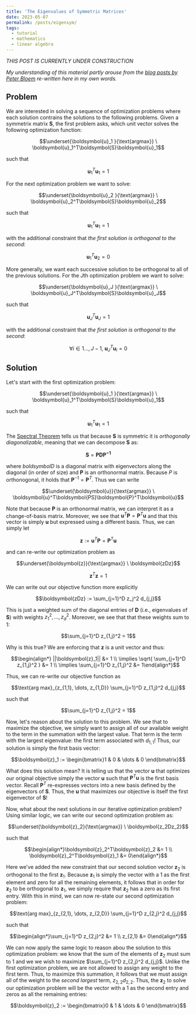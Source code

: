 ```yaml
---
title: 'The Eigenvalues of Symmetric Matrices'
date: 2023-05-07
permalink: /posts/eigensym/
tags:
  - tutorial
  - mathematics
  - linear algebra
---
```


_THIS POST IS CURRENTLY UNDER CONSTRUCTION_

_My understanding of this material partly arouse from the [blog posts by Peter Bloem](https://peterbloem.nl/blog/pca-2) re-written here in my own words._

Problem
-------

We are interested in solving a sequence of optimization problems where each solution contrains the solutions to the following problems. Given a symmetrix matrix $\boldsymbol{S}$, the first problem asks, which unit vector solves the following optimization function:

$$\underset{\boldsymbol{u}_1 }{\text{argmax}} \ \boldsymbol{u}_1^T\boldsymbol{S}\boldsymbol{u}_1$$

such that 

$$\boldsymbol{u}_1^T\boldsymbol{u}_1 = 1$$

For the next optimization problem we want to solve:

$$\underset{\boldsymbol{u}_2 }{\text{argmax}} \ \boldsymbol{u}_2^T\boldsymbol{S}\boldsymbol{u}_2$$

such that 

$$\boldsymbol{u}_1^T\boldsymbol{u}_1 = 1$$

with the additional constraint that _the first solution is orthogonal to the second_:

$$\boldsymbol{u}_1^T\boldsymbol{u}_2 = 0$$

More generally, we want each successive solution to be orthogonal to all of the previous solutions. For the $J$th optimization problem we want to solve:

$$\underset{\boldsymbol{u}_J }{\text{argmax}} \ \boldsymbol{u}_J^T\boldsymbol{S}\boldsymbol{u}_J$$


such that

$$\boldsymbol{u}_J^T\boldsymbol{u}_J = 1$$

with the additional constraint that _the first solution is orthogonal to the second_:

$$\forall i \in {1 \dots, J-1}, \ \boldsymbol{u}_J^T\boldsymbol{u}_i = 0$$


Solution
--------

Let's start with the first optimization problem: 

$$\underset{\boldsymbol{u}_1 }{\text{argmax}} \ \boldsymbol{u}_1^T\boldsymbol{S}\boldsymbol{u}_1$$

such that 

$$\boldsymbol{u}_1^T\boldsymbol{u}_1 = 1$$

The [Spectral Theorem](https://inst.eecs.berkeley.edu/~ee127/sp21/livebook/l_sym_sed.html) tells us that because $\boldsymbol{S}$ is symmetric it is _orthogonally diagonalizable_, meaning that we can decompose $\boldsymbol{S}$ as:

$$\boldsymbol{S} = \boldsymbol{PDP^{-1}}$$

where $boldsymbol{D}$ is a diagonal matrix with eigenvectors along the diagonal (in order of size) and $\boldsymbol{P}$ is an orthonormal matrix. Because $P$ is orthonogonal, it holds that $\boldsymbol{P}^{-1} = \boldsymbol{P}^T$. Thus we can write 

$$\underset{\boldsymbol{u}}{\text{argmax}} \ \boldsymbol{u}^T\boldsymbol{PS}\boldsymbol{P}^T\boldsymbol{u}$$

Note that because $\boldsymbol{P}$ is an orthonormal matrix, we can interpret it as a change-of-basis matrix. Moreover, we see that $\boldsymbol{u}^T\boldsymbol{P} = \boldsymbol{P}^T\boldsymbol{u}$ and that this vector is simply $\boldsymbol{u}$ but expressed using a different basis. Thus, we can simply let 

$$\boldsymbol{z} := \boldsymbol{u}^T\boldsymbol{P} = \boldsymbol{P}^T\boldsymbol{u}$$

and can re-write our optimization problem as 

$$\underset{\boldsymbol{z}}{\text{argmax}} \ \boldsymbol{zDz}$$

$$\boldsymbol{z}^T\boldsymbol{z} = 1$$

We can write out our objective function more explicitly

$$\boldsymbol{zDz} := \sum_{j=1}^D z_j^2 d_{j,j}$$

This is just a weighted sum of the diagonal entries of $\boldsymbol{D}$ (i.e., eigenvalues of $\boldsymbol{S}$) with weights $z_1^2, \dots, z_d^2$. Moreover, we see that that these weights sum to 1:

$$\sum_{j=1}^D z_{1,j}^2 = 1$$

Why is this true? We are enforcing that $\boldsymbol{z}$ is a unit vector and thus:

$$\begin{align*} ||\boldsymbol{z}_1|| &= 1 \\ \implies \sqrt{ \sum_{j=1}^D z_{1,j}^2 }  &= 1 \\ \implies \sum_{j=1}^D z_{1,j}^2 &= 1\end{align*}$$ 

Thus, we can re-write our objective function as 

$$\text{arg max}_{z_{1,1}, \dots, z_{1,D}} \sum_{j=1}^D z_{1,j}^2 d_{j,j}$$

such that

$$\sum_{j=1}^D z_{1,j}^2 = 1$$

Now, let's reason about the solution to this problem. We see that to maximize the objective, we simply want to assign all of our available weight to the term in the summation with the largest value. That term is the term with the largest eigenvalue: the first term associated with $d_{1,1}$! Thus, our solution is simply the first basis vector:

$$\boldsymbol{z}_1 := \begin{bmatrix}1 & 0 & \dots & 0 \end{bmatrix}$$

What does this solution mean? It is telling us that the vector $\boldsymbol{u}$ that optimizes our original objective simply the vector $\boldsymbol{u}$ such that $\boldsymbol{P}^T\boldsymbol{u}$ is the first basis vector. Recall $\boldsymbol{P}^T$ re-expresses vectors into a new basis defined by the eigenvectors of $\boldsymbol{S}$. Thus, the $\boldsymbol{u}$ that maximizes our objective is itself the first eigenvector of $\boldsymbol{S}$!

Now, what about the next solutions in our iterative optimization problem? Using similar logic, we can write our second optimization problem as:

$$\underset{\boldsymbol{z}_2}{\text{argmax}} \ \boldsymbol{z_2Dz_2}$$

such that 

$$\begin{align*}\boldsymbol{z}_2^T\boldsymbol{z}_2 &= 1 \\ \boldsymbol{z}_2^T\boldsymbol{z}_1 &= 0\end{align*}$$

Here we've added the new constraint that our second solution vector $\boldsymbol{z}_2$ is orthogonal to the first $\boldsymbol{z}_1$. Because $\boldsymbol{z}_1$ is simply the vector with a 1 as the first element and zero for all the remaining elements, it follows that in order for $\boldsymbol{z}_2$ to be orthogonal to $\boldsymbol{z}_1$, we simply require that $\boldsymbol{z}_2$ has a zero as its first entry. With this in mind, we can now re-state our second optimization problem:

$$\text{arg max}_{z_{2,1}, \dots, z_{2,D}} \sum_{j=1}^D z_{2,j}^2 d_{j,j}$$

such that

$$\begin{align*}\sum_{j=1}^D z_{2,j}^2 &= 1 \\ z_{2,1} &= 0\end{align*}$$

We can now apply the same logic to reason abou the solution to this optimization problem: we know that the sum of the elements of $\boldsymbol{z}_2$ must sum to 1 and we we wish to maximize $\sum_{j=1}^D z_{2,j}^2 d_{j,j}$. Unlike the first optimization problem, we are not allowed to assign any weight to the first term. Thus, to maximize this summation, it follows that we must assign all of the weight to the _second largest_ term, $z_{2,2}d_{2,2}$.  Thus, the $\boldsymbol{z}_2$ to solve our optimization problem will be the vector with a 1 as the second entry and zeros as all the remaining entries:

$$\boldsymbol{z}_2 := \begin{bmatrix}0 & 1 & \dots & 0 \end{bmatrix}$$


